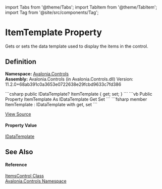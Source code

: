 import Tabs from '@theme/Tabs'; 
import TabItem from '@theme/TabItem'; 
import Tag from '@site/src/components/Tag'; 

# ItemTemplate Property


Gets or sets the data template used to display the items in the control.



## Definition
**Namespace:** <a href="N_Avalonia_Controls">Avalonia.Controls</a>  
**Assembly:** Avalonia.Controls (in Avalonia.Controls.dll) Version: 11.2.0+68ab391c0a3653e0722638e29fcbd9633c7fd386

<Tabs groupId="api-code-preview">
<TabItem value="csharp" label="C#">
```csharp
public IDataTemplate? ItemTemplate { get; set; }
```
</TabItem>
<TabItem value="vb" label="VB">
```vb
Public Property ItemTemplate As IDataTemplate
	Get
	Set
```
</TabItem>
<TabItem value="fsharp" label="F#">
```fsharp
member ItemTemplate : IDataTemplate with get, set
```
</TabItem>
</Tabs>



<a href="https://github.com/AvaloniaUI/Avalonia/tree/master/srcAvalonia.Controls/ItemsControl.cs#L188" title="View the source code">View Source</a>



#### Property Value
<a href="T_Avalonia_Controls_Templates_IDataTemplate">IDataTemplate</a>

## See Also


#### Reference
<a href="T_Avalonia_Controls_ItemsControl">ItemsControl Class</a>  
<a href="N_Avalonia_Controls">Avalonia.Controls Namespace</a>  
